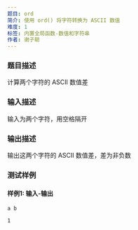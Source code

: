 ```yaml
---
题目: ord
简介: 使用 ord() 将字符转换为 ASCII 数值
难度: 1
标签: 内置全局函数-数值和字符串
作者: 谢子聪
---
```


### 题目描述

计算两个字符的 ASCII 数值差

### 输入描述

输入为两个字符，用空格隔开

### 输出描述

输出这两个字符的 ASCII 数值差，差为非负数

### 测试样例

#### 样例1: 输入-输出

```
a b
```

```
1
```

